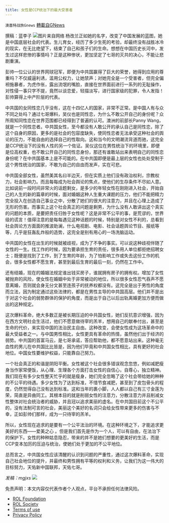 ```yaml
---
title: 女性是CCP统治下的最大受害者
---
```

`澳喜特战旅Gnews` [轉載自GNews](https://gnews.org/zh-hans/1973586/)

撰稿：蓝李子
![](https://assets.gnews.org/wp-content/uploads/2022/02/802（2）.png)图片来自网络
杨改兰正如她的名字，改变了中国发展的蓝图，她是中国底层社会的代表。生儿育女，经历了多少生死的考验，却最终没有战胜冰冷的现实，在无比绝望下，结束了自己和孩子们的生命。想想在中国历史长河中，发生过这样悲惨的事情吗？正是这种惨状，更加坚定了七哥的灭共的决心，不能让悲剧重演。

彭帅一位公认的世界网球冠军，即便为中共国赢得了巨大的荣誉，她得到应用的尊重吗？不仅威逼利诱，滥用公权力，让她禁声；对她完全是一个受害者，但完全偏袒施暴者，为虎作伥，露出流氓的嘴脸，直接在世界面前进行一系列的无耻操作，对性侵一事只字不提，竟然以谈恋爱，轻描淡写，进行国家级的犯罪，令人发指！彭帅算得上中产阶层的代表。

中共国的女同性恋几乎没有，这在十四亿人的国家，非常不正常。是中国人有与众不同之处吗？通过七哥爆料，吴仪也是同性恋，为什么不敢公开自己的身份呢？众所周知同性恋在世界范围都已经得到了普遍的认可。澳洲的前部长Panny Wang，就是一个同性恋者。中共国女性，至今都没有人敢公开的承认自己是同性恋，除了这个自身的原因，更多的是社会的包容度缺失，使同性恋者无法承受这种社会的舆论的压力，不能自由的选择自己的性取向。这和当今的文明潮流背道而驰，这完全是CCP统治下的没有人性的另一个佐证。吴仪这位在男性统治下的环境里，即便是位高权重，也不敢公开自己的同性恋身份，那还有谁敢站出来表明自己的同性恋身份呢？在中共国基本上是不可能的。在中共国即便是最上层的女性也处处受制于这个男性统治的国家，不敢为自己的自由而发声，实在可悲。

中共国全部女性，虽然美其名曰半边天，但在实质上他们没有政治权利，宗教权力，社会影响力。而且每每成为社会舆论的焦点，使他们的生存条件不尽如人意。比如说前一段时间非常火的话题剩女，是多少的年轻女性在刚刚进入社会，开始自己的人生的新的篇章的时候，面对婚姻这种人生重大课题的压力，他们不能把精力完全投入在创造自己事业之中，分散了她们的很大的注意力，并且在心理上造成了无形的伤害。而事实上这个社会真正的问题是剩男，为什么没有人敢讲出这个真实的问题的本质，是要把责任归咎于女性呢？这是非常不公平的事，是荒谬的，世界级的谎言！值得注意的是每每遇见这种话题的时候，特别是对女性不利的，总看到社会舆论方方面面的推波助澜，什么电视剧、电影、社会话题舆论节目、报纸等等，几乎是狂轰乱炸般的造势，这完全是别有用心的一场洗脑运动。

中共国的女性在出生的时候就被歧视，成为了不争的事实。可以说这种歧视伴随了女性的一生。找工作的时候，因为要承担生育的责任，很多用人单位都拒绝招聘女士；既便是找到了工作，到了生育的年龄，为了怕影响工作或失去这份工作的机会，很多女性都不愿生育，甚至到最后生育的最后一刻，仍然在工作中。

还有结婚，现在的婚姻法规定谁出钱买房子，谁就拥有房子的拥有权。增加了女性被抛弃的风险，使女性在婚姻中处于非常被动的地位，所以很多女性忍气吞声不愿意离婚，否则就会身无分文甚至连孩子的抚养权都没有。这完全是出于男性的角度而立法，因为制定通过这些法律的，都是在男性主导的中共国高层。他们并不是出于对这个社会的弱势群体的保护的角度，而是出于自己以后出轨离婚更加方便而做出的这种规定。

这次爆料革命，绝大多数正是被长期压迫的中共国女性，她们反抗意识增强，因为在西方文明社会生活过，他们不愿意做待宰的羔羊，想用自己的献奉付出，甚至是生命的代价，来实现中国的法治民主自由。这种改变，会使女性成为这场革命中的最大受益者之一。与中国男性相比，女性更具有革命的热情，虽然他们出于经济的弱势。中共国的首富马云，是七哥承诺，答应帮助他，都不愿意站出来。这种毫无血性的男儿在中共国比比皆是，因为他们毕竟和中共国女性相比，具有更好的社会地位。中国女性要维护权益，只能靠自己努力。

一个社会真正的和谐是阴阳平衡。女性被这个社会很多错误观念忽悠，例如减肥瘦身当作家常便饭，从心理、生理各个方面打击女性的自信心，自尊心，独立精神。我们现在有多少女性整天忙乎的就是瘦身，她们完全忽略了这个社会带给她的种种的不公平的待遇。多少女性为了达到标准，不惜节食减肥，甚至到了皮包骨头的程度，仍然觉得自己没有达到标准。这和当年的裹小脚，人人都以自己有三寸金莲为荣，简直是异曲同工。其根本目的就是削弱女性的注意力，分散注意力并且削减女性整体对社会统治者的威胁，并且冠以追求美丽的虚名。在中共国目前这个不公平的，没有法制可言的社会，美丽这个美好的名词只会给女性带来更多的伤害与不幸，正如彭帅们那样，成为一只待宰的羔羊。

所以，女性现在追求的是要有一个公平法治的环境。在这种环境之下，才能追求更美好的东西——爱美之心 。但是我们首先是作为一个人，可以有自由，在法治下的保护下。女性的种种姑息隐忍，带来的并不是她们想要的更美好的生活，而是CCP变本加厉的压迫与统治，使她们处于更加的不公平地位。

总而言之，中共国女性应该清醒的认识到问题的严重性，通过这次爆料革命，实现自己社会地位的提升，并最终和男性拥有平等的权利和义务，让我们为这一伟大的目标努力，天佑新中国联邦，天佑七哥。

*发稿：mgjxs*
![](https://assets.gnews.org/wp-content/uploads/2022/02/TUBIAO-X.jpg)
 

免责声明：本文内容仅代表作者个人观点，平台不承担任何法律风险。

- [ROL Foundation](https://rolfoundation.org/)
- [ROL Society](https://rolsociety.org/)
- [Terms of use](https://gnews.org/terms-of-use-3/)
- [Privacy Policy](https://gnews.org/privacy-policy/)
